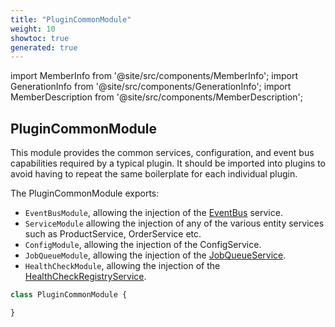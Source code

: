 ```yaml
---
title: "PluginCommonModule"
weight: 10
showtoc: true
generated: true
---
```

<!-- This file was generated from the Vendure source. Do not modify. Instead, re-run the "docs:build" script -->
import MemberInfo from '@site/src/components/MemberInfo';
import GenerationInfo from '@site/src/components/GenerationInfo';
import MemberDescription from '@site/src/components/MemberDescription';


## PluginCommonModule

<GenerationInfo sourceFile="packages/core/src/plugin/plugin-common.module.ts" sourceLine="30" packageName="@vendure/core" />

This module provides the common services, configuration, and event bus capabilities
required by a typical plugin. It should be imported into plugins to avoid having to
repeat the same boilerplate for each individual plugin.

The PluginCommonModule exports:

* `EventBusModule`, allowing the injection of the <a href='/reference/typescript-api/events/event-bus#eventbus'>EventBus</a> service.
* `ServiceModule` allowing the injection of any of the various entity services such as ProductService, OrderService etc.
* `ConfigModule`, allowing the injection of the ConfigService.
* `JobQueueModule`, allowing the injection of the <a href='/reference/typescript-api/job-queue/job-queue-service#jobqueueservice'>JobQueueService</a>.
* `HealthCheckModule`, allowing the injection of the <a href='/reference/typescript-api/health-check/health-check-registry-service#healthcheckregistryservice'>HealthCheckRegistryService</a>.

```ts title="Signature"
class PluginCommonModule {

}
```
